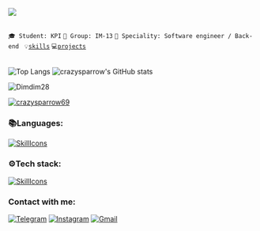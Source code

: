 ![](https://komarev.com/ghpvc/?username=your-github-crazysparrow69&color=blue)

<br>
<code>🎓 Student: KPI</code>
<code>🎪 Group: IM-13</code>
<code>👷 Speciality: Software engineer / Back-end </code>
<code>💡<a href="SKILLS.md">skills</a></code>  
<code>💻<a href="PROJECTS.md">projects</a></code> 
<br><br>

![Top Langs](https://github-readme-stats.vercel.app/api/top-langs/?username=crazysparrow69&theme=dark&layout=compact&langs_count=12)
![crazysparrow's GitHub stats](https://github-readme-stats.vercel.app/api?username=crazysparrow69&show_icons=true&theme=dark)
<p><img align="center" src="https://github-readme-streak-stats.herokuapp.com/?user=crazysparrow69&theme=dark" alt="Dimdim28" /></p>

<p align="left"> <a href="https://github.com/ryo-ma/github-profile-trophy"><img src="https://github-profile-trophy.vercel.app/?username=crazysparrow69&theme=juicyfresh" alt="crazysparrow69" /></a> </p>

### :books:Languages: 

[![SkillIcons](https://skillicons.dev/icons?i=js,ts)](https://skillicons.dev)

### :gear:Tech stack:
[![SkillIcons](https://skillicons.dev/icons?i=nodejs,mongodb,react,redux)](https://skillicons.dev)

### Contact with me:

[![Telegram](https://img.shields.io/badge/-Telegram-090909?style=for-the-badge&logo=telegram&logoColor=27A0D9)](https://t.me/crazysparrow19)
[![Instagram](https://img.shields.io/badge/-Instagram-090909?style=for-the-badge&logo=instagram&logoColor=B4068E)](https://www.instagram.com/ss_denchik19_ss)
[![Gmail](https://img.shields.io/badge/-Gmail-090909?style=for-the-badge&logo=Gmail&logoColor=FF0000)](mailto:denissytnikmacho@gmail.com)
